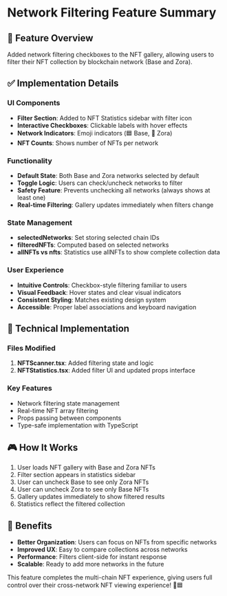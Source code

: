 # Network Filtering Feature Summary

## 🎯 **Feature Overview**
Added network filtering checkboxes to the NFT gallery, allowing users to filter their NFT collection by blockchain network (Base and Zora).

## ✅ **Implementation Details**

### **UI Components**
- **Filter Section**: Added to NFT Statistics sidebar with filter icon
- **Interactive Checkboxes**: Clickable labels with hover effects
- **Network Indicators**: Emoji indicators (🟦 Base, 🌈 Zora)
- **NFT Counts**: Shows number of NFTs per network

### **Functionality**
- **Default State**: Both Base and Zora networks selected by default
- **Toggle Logic**: Users can check/uncheck networks to filter
- **Safety Feature**: Prevents unchecking all networks (always shows at least one)
- **Real-time Filtering**: Gallery updates immediately when filters change

### **State Management**
- **selectedNetworks**: Set<number> storing selected chain IDs
- **filteredNFTs**: Computed based on selected networks
- **allNFTs vs nfts**: Statistics use allNFTs to show complete collection data

### **User Experience**
- **Intuitive Controls**: Checkbox-style filtering familiar to users
- **Visual Feedback**: Hover states and clear visual indicators
- **Consistent Styling**: Matches existing design system
- **Accessible**: Proper label associations and keyboard navigation

## 🔧 **Technical Implementation**

### **Files Modified**
1. **NFTScanner.tsx**: Added filtering state and logic
2. **NFTStatistics.tsx**: Added filter UI and updated props interface

### **Key Features**
- Network filtering state management
- Real-time NFT array filtering
- Props passing between components
- Type-safe implementation with TypeScript

## 🎮 **How It Works**
1. User loads NFT gallery with Base and Zora NFTs
2. Filter section appears in statistics sidebar
3. User can uncheck Base to see only Zora NFTs
4. User can uncheck Zora to see only Base NFTs  
5. Gallery updates immediately to show filtered results
6. Statistics reflect the filtered collection

## 🚀 **Benefits**
- **Better Organization**: Users can focus on NFTs from specific networks
- **Improved UX**: Easy to compare collections across networks
- **Performance**: Filters client-side for instant response
- **Scalable**: Ready to add more networks in the future

This feature completes the multi-chain NFT experience, giving users full control over their cross-network NFT viewing experience! 🌈🟦 